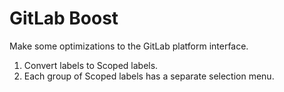 # GitLab Boost

Make some optimizations to the GitLab platform interface.

1. Convert labels to Scoped labels.
2. Each group of Scoped labels has a separate selection menu.
